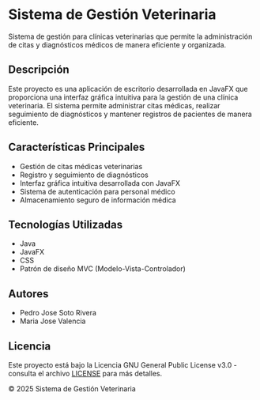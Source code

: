 # Sistema de Gestión Veterinaria

Sistema de gestión para clínicas veterinarias que permite la administración de citas y diagnósticos médicos de manera eficiente y organizada.

## Descripción

Este proyecto es una aplicación de escritorio desarrollada en JavaFX que proporciona una interfaz gráfica intuitiva para la gestión de una clínica veterinaria. El sistema permite administrar citas médicas, realizar seguimiento de diagnósticos y mantener registros de pacientes de manera eficiente.

## Características Principales

- Gestión de citas médicas veterinarias
- Registro y seguimiento de diagnósticos
- Interfaz gráfica intuitiva desarrollada con JavaFX
- Sistema de autenticación para personal médico
- Almacenamiento seguro de información médica

## Tecnologías Utilizadas

- Java
- JavaFX
- CSS
- Patrón de diseño MVC (Modelo-Vista-Controlador)

## Autores

- Pedro Jose Soto Rivera
- Maria Jose Valencia

## Licencia

Este proyecto está bajo la Licencia GNU General Public License v3.0 - consulta el archivo [LICENSE](LICENSE) para más detalles.

© 2025 Sistema de Gestión Veterinaria
